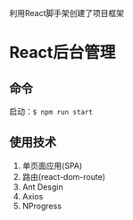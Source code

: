 利用React脚手架创建了项目框架

# React后台管理

## 命令
启动：`$ npm run start`

## 使用技术
1. 单页面应用(SPA)
2. 路由(react-dom-route)
3. Ant Desgin
4. Axios
5. NProgress
